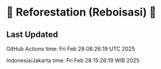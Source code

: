 
# 🌳 Reforestation (Reboisasi) 🌲

## Last Updated

GitHub Actions time: Fri Feb 28 08:26:19 UTC 2025

Indonesia/Jakarta time: Fri Feb 28 15:26:19 WIB 2025
